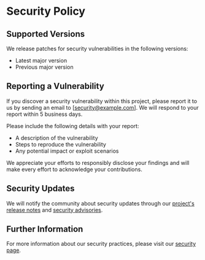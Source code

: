 # Security Policy

## Supported Versions

We release patches for security vulnerabilities in the following versions:

- Latest major version
- Previous major version

## Reporting a Vulnerability

If you discover a security vulnerability within this project, please report it to us by sending an email to [security@example.com]. We will respond to your report within 5 business days.

Please include the following details with your report:

- A description of the vulnerability
- Steps to reproduce the vulnerability
- Any potential impact or exploit scenarios

We appreciate your efforts to responsibly disclose your findings and will make every effort to acknowledge your contributions.

## Security Updates

We will notify the community about security updates through our [project's release notes](https://github.com/your-repo/releases) and [security advisories](https://github.com/your-repo/security/advisories).

## Further Information

For more information about our security practices, please visit our [security page](https://github.com/your-repo/security).
